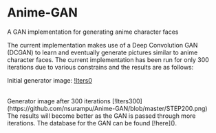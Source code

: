 # Anime-GAN

A GAN implementation for generating anime character faces

The current implementation makes use of a Deep Convolution GAN (DCGAN) to learn and eventually generate pictures similar to anime character faces. The current implementation has been run for only 300 iterations due to various constrains and the results are as follows:

Initial generator image:
[!Iters0](https://github.com/nsurampu/Anime-GAN/blob/master/STEP0.png)

<br>
Generator image after 300 iterations
[!Iters300](https://github.com/nsurampu/Anime-GAN/blob/master/STEP200.png)

<br>
The results will become better as the GAN is passed through more iterations. The database for the GAN can be found [!here]().

